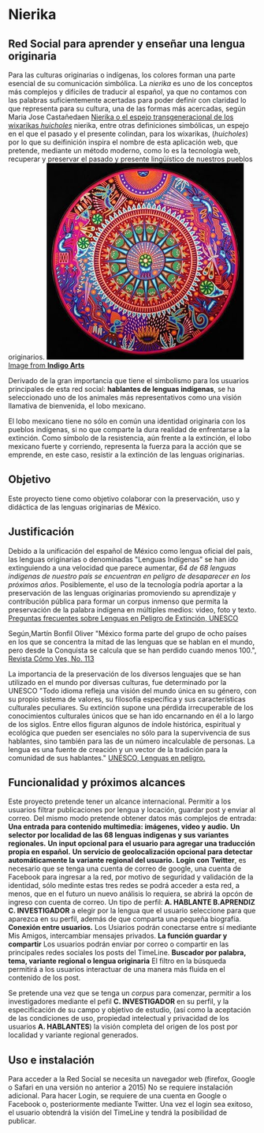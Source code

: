 # Nierika

## Red Social para aprender y enseñar una lengua originaria

Para las culturas originarias o indígenas, los colores forman una parte esencial de su comunicación simbólica. La _nierika_ es uno de los conceptos más complejos y difíciles de traducir al español, ya que no contamos con las palabras suficientemente acertadas para poder definir con claridad lo que representa para su cultura, una de las formas más acercadas, según Maria Jose Castañedaen [Nierika o el espejo transgeneracional de los wixarikas _huicholes_](https://masdemx.com/2015/12/nierika-o-el-espejo-transgeneracional-de-los-wirrarikas-huicholes/) nierika, entre otras definiciones simbólicas, un espejo en el que el pasado y el presente colindan, para los wixarikas, (_huicholes_) por lo que su deifinición inspira el nombre de esta aplicación web, que pretende, mediante un método moderno, como lo es la tecnología web, recuperar y preservar el pasado y presente lingüístico de nuestros pueblos originarios.
![Nierika Wixarika _Peyote Ceremony in the Sacred Land of Wirikuta_ Maximino Renteria de la Cruz, Nayarit, Mexico, 2006, Yarn pressed into beeswax on plywood 48" x 48"](./src/assets/nierika.jpg) [Image from **Indigo Arts**](https://indigoarts.com/galleries/nierika-yarn-paintings-huichol-indians-mexico)

Derivado de la gran importancia que tiene el simbolismo para los usuarios principales de esta red social: **hablantes de lenguas indígenas**, se ha seleccionado uno de los animales más representativos como una visión llamativa de bienvenida, el lobo mexicano.

El lobo mexicano tiene no sólo en común una identidad originaria con los pueblos indígenas, si no que comparte la dura realidad de enfrentarse a la extinción. Como símbolo de la resistencia, aún frente a la extinción, el lobo mexicano fuerte y corriendo, representa la fuerza para la acción que se emprende, en este caso, resistir a la extinción de las lenguas originarias.

## Objetivo

Este proyecto tiene como objetivo colaborar con la preservación, uso y didáctica de las lenguas originarias de México.

## Justificación

Debido a la unificación del español de México como lengua oficial del país, las lenguas originarias o denominadas "Lenguas Indígenas" se han ido extinguiendo a una velocidad que parece aumentar, _64 de 68 lenguas indígenas de nuestro país se encuentran en peligro de desaparecer en los próximos años_. Posiblemente, el uso de la tecnología podría aportar a la preservación de las lenguas originarias promoviendo su aprendizaje y contribución pública para formar un corpus inmenso que permita la preservación de la palabra indígena en múltiples medios: video, foto y texto. [Preguntas frecuentes sobre Lenguas en Peligro de Extinción, UNESCO](http://www.unesco.org/new/es/culture/themes/endangered-languages/faq-on-endangered-languages/)

Según,Martín Bonfil Oliver "México forma parte del grupo de ocho países en los que se concentra la mitad de las lenguas que se hablan en el mundo, pero desde la Conquista
se calcula que se han perdido cuando menos 100.", [Revista Cómo Ves, No. 113](http://www.comoves.unam.mx/assets/revista/113/ojodemosca_113.pdf)

La importancia de la preservación de los diversos lenguajes que se han utilizado en el mundo por diversas culturas, fue determinado por la UNESCO "Todo idioma refleja una visión del mundo única en su género, con su propio sistema de valores, su filosofía específica y sus características culturales peculiares. Su extinción supone una pérdida irrecuperable de los conocimientos culturales únicos que se han ido encarnando en él a lo largo de los siglos. Entre ellos figuran algunos de índole histórica, espiritual y ecológica que pueden ser esenciales no sólo para la supervivencia de sus hablantes, sino también para las de un número incalculable de personas. La lengua es una fuente de creación y un vector de la tradición para la comunidad de sus hablantes." [UNESCO, Lenguas en peligro.](http://www.unesco.org/new/es/culture/themes/endangered-languages/faq-on-endangered-languages/)

## Funcionalidad y próximos alcances

Este proyecto pretende tener un alcance internacional. Permitir a los usuarios filtrar publicaciones por lengua y locación, guardar post y enviar al correo. Del mismo modo pretende obtener datos más complejos de entrada:
**Una entrada para contenido multimedia: imágenes, video y audio.**
**Un selector por localidad de las 68 lenguas indigenas y sus variantes regionales.**
**Un input opcional para el usuario para agregar una traducción propia en español.**
**Un servicio de geolocalización opcional para detectar automáticamente la variante regional del usuario.**
**Login con Twitter**, es necesario que se tenga una cuenta de correo de google, una cuenta de Facebook para ingresar a la red, por motivo de seguridad y validación de la identidad, sólo medinte estas tres redes se podrá acceder a esta red, a menos, que en el futuro un nuevo análisis lo requiera, se abrirá la opcón de ingreso con cuenta de correo.
Un tipo de perfil: **A. HABLANTE B.APRENDIZ C. INVESTIGADOR** a elegir por la lengua que el usuario seleccione para que aparezca en su perfil, además de que comparta una pequeña biografía.
**Conexión entre usuarios.** Los Usiarios podrán conectarse entre sí mediante Mis Amigos, intercambiar mensajes privados.
**La función guardar y compartir** Los usuarios podrán enviar por correo o compartir en las principales redes sociales los posts del TimeLine.
**Buscador por palabra, tema, variante regional o lengua originaria** El filtro en la búsqueda permitirá a los usuarios interactuar de una manera más fluida en el contenido de los post.

Se pretende una vez que se tenga un _corpus_ para comenzar, permitir a los investigadores mediante el pefil **C. INVESTIGADOR** en su perfil, y la especificación de su campo y objetivo de estudio, (así como la aceptación de las condiciones de uso, propiedad intelectual y privacidad de los usuarios **A. HABLANTES**) la visión completa del origen de los post por localidad y variante regional generados.

## Uso e instalación

Para acceder a la Red Social se necesita un navegador web (firefox, Google o Safari en una versión no anterior a 2015) No se requiere instalación adicional. Para hacer Login, se requiere de una cuenta en Google o Facebook o, posteriormente mediante Twitter.
Una vez el login sea exitoso, el usuario obtendrá la visión del TimeLine y tendrá la posibilidad de publicar.
